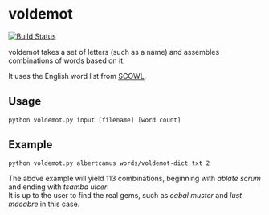 # voldemot

[![Build Status](https://travis-ci.org/dasanchez/voldemot.svg?branch=master)](https://travis-ci.org/dasanchez/voldemot)

voldemot takes a set of letters (such as a name) and assembles combinations of words based on it.

It uses the English word list from [SCOWL](http://wordlist.aspell.net/).  

## Usage

`python voldemot.py input [filename] [word count]`

## Example

`python voldemot.py albertcamus words/voldemot-dict.txt 2`

The above example will yield 113 combinations, beginning with _ablate scrum_ and ending with _tsamba ulcer_.  
It is up to the user to find the real gems, such as _cabal muster_ and _lust macabre_ in this case.
